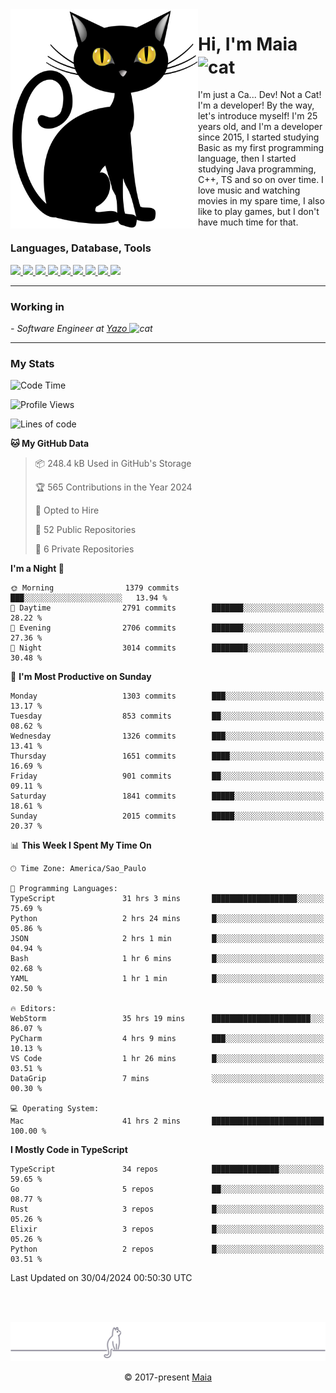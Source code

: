 <img align="left" src="https://raw.githubusercontent.com/gabrielmaialva33/gabrielmaialva33/master/assets/cat_0.png" alt="Stats" width="300px">

<h1 align="left">Hi, I'm Maia 
<img src="https://emojis.slackmojis.com/emojis/images/1643509834/36299/black-cat.gif?1643509834" width="50" height="60" align="center"  alt="cat"/>
</h1>

I'm just a Ca... Dev! Not a Cat! I'm a developer! By the way, let's introduce myself!
I'm 25 years old, and I'm a developer since 2015, I started studying Basic as my first programming
language, then I started studying Java programming, C++, TS and so on over time.
I love music and watching movies in my spare time, I also like to play games, but I don't have much time for that.

<h3 align="left">Languages, Database, Tools</h3>
<p>
  <a href="https://www.typescriptlang.org">
    <img src="https://skillicons.dev/icons?i=ts" />
  </a>
  <a href="https://go.dev">
    <img src="https://skillicons.dev/icons?i=go" />
  </a>
  <a href="https://www.python.org">
    <img src="https://skillicons.dev/icons?i=python" />
  </a>
  <a href="https://gradle.org">
    <img src="https://skillicons.dev/icons?i=gradle" />
  </a>
  <a href="https://redis.io">
    <img src="https://skillicons.dev/icons?i=redis" />
  </a>
  <a href="https://www.mongodb.com">
    <img src="https://skillicons.dev/icons?i=mongodb" />
  </a>
  <a href="https://nodejs.org">
    <img src="https://skillicons.dev/icons?i=nodejs" />
  </a>
  <a href="https://www.javascript.com">
    <img src="https://skillicons.dev/icons?i=js" />
  </a>
  <a href="https://www.docker.com">
    <img src="https://skillicons.dev/icons?i=docker" />
  </a>
</p>

<hr/>

<h3>Working in</h3>

<p><em> - Software Engineer at <a href="[https://pdasolucoes.com.br](https://yazo.com.br/)">Yazo
</a><img src="https://media.giphy.com/media/WUlplcMpOCEmTGBtBW/giphy.gif" width="30" alt="cat"> 
</em></p>

<hr/>

### My Stats

<!--START_SECTION:waka-->
![Code Time](http://img.shields.io/badge/Code%20Time-4%2C202%20hrs%2029%20mins-blue)

![Profile Views](http://img.shields.io/badge/Profile%20Views-2-blue)

![Lines of code](https://img.shields.io/badge/From%20Hello%20World%20I%27ve%20Written-2.9%20million%20lines%20of%20code-blue)

**🐱 My GitHub Data** 

> 📦 248.4 kB Used in GitHub's Storage 
 > 
> 🏆 565 Contributions in the Year 2024
 > 
> 💼 Opted to Hire
 > 
> 📜 52 Public Repositories 
 > 
> 🔑 6 Private Repositories 
 > 
**I'm a Night 🦉** 

```text
🌞 Morning                1379 commits        ███░░░░░░░░░░░░░░░░░░░░░░   13.94 % 
🌆 Daytime                2791 commits        ███████░░░░░░░░░░░░░░░░░░   28.22 % 
🌃 Evening                2706 commits        ███████░░░░░░░░░░░░░░░░░░   27.36 % 
🌙 Night                  3014 commits        ████████░░░░░░░░░░░░░░░░░   30.48 % 
```
📅 **I'm Most Productive on Sunday** 

```text
Monday                   1303 commits        ███░░░░░░░░░░░░░░░░░░░░░░   13.17 % 
Tuesday                  853 commits         ██░░░░░░░░░░░░░░░░░░░░░░░   08.62 % 
Wednesday                1326 commits        ███░░░░░░░░░░░░░░░░░░░░░░   13.41 % 
Thursday                 1651 commits        ████░░░░░░░░░░░░░░░░░░░░░   16.69 % 
Friday                   901 commits         ██░░░░░░░░░░░░░░░░░░░░░░░   09.11 % 
Saturday                 1841 commits        █████░░░░░░░░░░░░░░░░░░░░   18.61 % 
Sunday                   2015 commits        █████░░░░░░░░░░░░░░░░░░░░   20.37 % 
```


📊 **This Week I Spent My Time On** 

```text
🕑︎ Time Zone: America/Sao_Paulo

💬 Programming Languages: 
TypeScript               31 hrs 3 mins       ███████████████████░░░░░░   75.69 % 
Python                   2 hrs 24 mins       █░░░░░░░░░░░░░░░░░░░░░░░░   05.86 % 
JSON                     2 hrs 1 min         █░░░░░░░░░░░░░░░░░░░░░░░░   04.94 % 
Bash                     1 hr 6 mins         █░░░░░░░░░░░░░░░░░░░░░░░░   02.68 % 
YAML                     1 hr 1 min          █░░░░░░░░░░░░░░░░░░░░░░░░   02.50 % 

🔥 Editors: 
WebStorm                 35 hrs 19 mins      ██████████████████████░░░   86.07 % 
PyCharm                  4 hrs 9 mins        ███░░░░░░░░░░░░░░░░░░░░░░   10.13 % 
VS Code                  1 hr 26 mins        █░░░░░░░░░░░░░░░░░░░░░░░░   03.51 % 
DataGrip                 7 mins              ░░░░░░░░░░░░░░░░░░░░░░░░░   00.30 % 

💻 Operating System: 
Mac                      41 hrs 2 mins       █████████████████████████   100.00 % 
```

**I Mostly Code in TypeScript** 

```text
TypeScript               34 repos            ███████████████░░░░░░░░░░   59.65 % 
Go                       5 repos             ██░░░░░░░░░░░░░░░░░░░░░░░   08.77 % 
Rust                     3 repos             █░░░░░░░░░░░░░░░░░░░░░░░░   05.26 % 
Elixir                   3 repos             █░░░░░░░░░░░░░░░░░░░░░░░░   05.26 % 
Python                   2 repos             █░░░░░░░░░░░░░░░░░░░░░░░░   03.51 % 
```




 Last Updated on 30/04/2024 00:50:30 UTC
<!--END_SECTION:waka-->


<br/>
<br/>

<p align="center"><img src="https://raw.githubusercontent.com/gabrielmaialva33/gabrielmaialva33/master/assets/gray0_ctp_on_line.svg?sanitize=true" /></p>
<p align="center">&copy; 2017-present <a href="https://github.com/gabrielmaialva33/" target="_blank">Maia</a>
